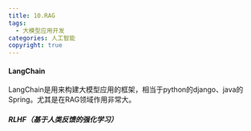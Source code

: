 ```yaml
---
title: 10.RAG
tags:
  - 大模型应用开发
categories: 人工智能
copyright: true
---
```


#### LangChain

LangChain是用来构建大模型应用的框架，相当于python的django、java的Spring。尤其是在RAG领域作用非常大。

##### RLHF（基于人类反馈的强化学习）

